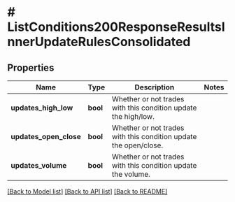 # # ListConditions200ResponseResultsInnerUpdateRulesConsolidated

## Properties

Name | Type | Description | Notes
------------ | ------------- | ------------- | -------------
**updates_high_low** | **bool** | Whether or not trades with this condition update the high/low. |
**updates_open_close** | **bool** | Whether or not trades with this condition update the open/close. |
**updates_volume** | **bool** | Whether or not trades with this condition update the volume. |

[[Back to Model list]](../../README.md#models) [[Back to API list]](../../README.md#endpoints) [[Back to README]](../../README.md)
